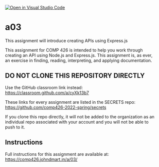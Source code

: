 [![Open in Visual Studio Code](https://classroom.github.com/assets/open-in-vscode-f059dc9a6f8d3a56e377f745f24479a46679e63a5d9fe6f495e02850cd0d8118.svg)](https://classroom.github.com/online_ide?assignment_repo_id=7193678&assignment_repo_type=AssignmentRepo)
# a03
This assignment will introduce creating APIs using Express.js

This assignment for COMP 426 is intended to help you work through creating an API using Node.js and Express.js.
This assignment is, as ever, an exercise in finding, reading, interpreting, and applying documentation.

## DO NOT CLONE THIS REPOSITORY DIRECTLY

Use the GitHub classroom link instead: https://classroom.github.com/a/cyXk13b7

These links for every assignment are listed in the SECRETS repo: https://github.com/comp426-2022-spring/secrets

If you clone this repo directly, it will not be added to the organization as an individual repo associated with your account and you will not be able to push to it.

## Instructions

Full instructions for this assignment are available at: https://comp426.johndmart.in/a/03/
